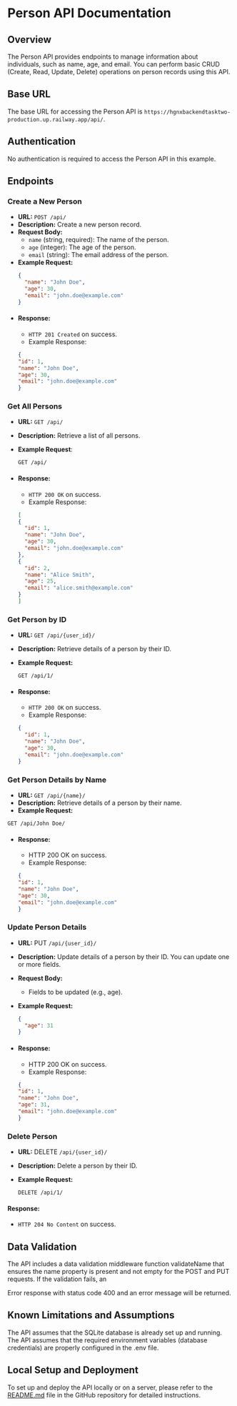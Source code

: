 # Person API Documentation

## Overview

The Person API provides endpoints to manage information about individuals, such as name, age, and email. You can perform basic CRUD (Create, Read, Update, Delete) operations on person records using this API.

## Base URL

The base URL for accessing the Person API is `https://hgnxbackendtasktwo-production.up.railway.app/api/`.

## Authentication

No authentication is required to access the Person API in this example.

## Endpoints

### Create a New Person

- **URL:** `POST /api/`
- **Description:** Create a new person record.
- **Request Body:**
  - `name` (string, required): The name of the person.
  - `age` (integer): The age of the person.
  - `email` (string): The email address of the person.
- **Example Request:**
  ```json
  {
    "name": "John Doe",
    "age": 30,
    "email": "john.doe@example.com"
  }
* #### Response:
  - `HTTP 201 Created` on success.
  - Example Response:
  ```json
  {
  "id": 1,
  "name": "John Doe",
  "age": 30,
  "email": "john.doe@example.com"
  }

### Get All Persons
* **URL:** `GET /api/`
* **Description:** Retrieve a list of all persons.
* **Example Request**:

  `GET /api/`
* #### Response:
  - `HTTP 200 OK` on success.
  - Example Response:
  ```json
  [
  {
    "id": 1,
    "name": "John Doe",
    "age": 30,
    "email": "john.doe@example.com"
  },
  {
    "id": 2,
    "name": "Alice Smith",
    "age": 25,
    "email": "alice.smith@example.com"
  }
  ]
  
### Get Person by ID
* **URL:** `GET /api/{user_id}/`
* **Description:** Retrieve details of a person by their ID.
* **Example Request:**

  `GET /api/1/`

* #### Response:
  - `HTTP 200 OK` on success.
  - Example Response:

  ```json
  {
    "id": 1,
    "name": "John Doe",
    "age": 30,
    "email": "john.doe@example.com"
  }


### Get Person Details by Name
* **URL:** `GET /api/{name}/`
* **Description:** Retrieve details of a person by their name.
* **Example Request:**

`GET /api/John Doe/`

* #### Response:

  - HTTP 200 OK on success.
  - Example Response:

  ```json
  {
  "id": 1,
  "name": "John Doe",
  "age": 30,
  "email": "john.doe@example.com"
  }

### Update Person Details

* **URL:** PUT `/api/{user_id}/`
* **Description:** Update details of a person by their ID. You can update one or more fields.
* **Request Body:**
  - Fields to be updated (e.g., age).
* **Example Request:**
  ```json
  {
    "age": 31
  }

* #### Response:

  - HTTP 200 OK on success.
  - Example Response:
  ```json
  {
  "id": 1,
  "name": "John Doe",
  "age": 31,
  "email": "john.doe@example.com"
  }
  
### Delete Person

* **URL:** DELETE `/api/{user_id}/`
* **Description:** Delete a person by their ID.
* **Example Request:**

  `DELETE /api/1/`

#### Response:

- `HTTP 204 No Content` on success.


## Data Validation

The API includes a data validation middleware function validateName that ensures the name property is present and not empty for the POST and PUT requests. If the validation fails, an

Error response with status code 400 and an error message will be returned.

## Known Limitations and Assumptions

The API assumes that the SQLite database is already set up and running. The API assumes that the required environment variables (database credentials) are properly configured in the .env file.

## Local Setup and Deployment

To set up and deploy the API locally or on a server, please refer to the [README.md](https://github.com/LoneStarrD/hgnx_backend_tasktwo/blob/main/README.md) file in the GitHub repository for detailed instructions.